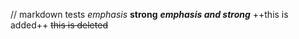 // markdown tests
*emphasis*
**strong**
***emphasis and strong***
++this is added++
~~this is deleted~~
